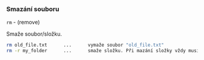 ### Smazání souboru

`rm` - (remove)

Smaže soubor/složku.

```bash
rm old_file.txt      ...      vymaže soubor "old_file.txt"
rm -r my_folder      ...      smaže složku. Při mazání složky vždy musíme použít modifikátor rekurze (-r). Ten říká, že se má rekurzivně smazat také obsah složky.
```